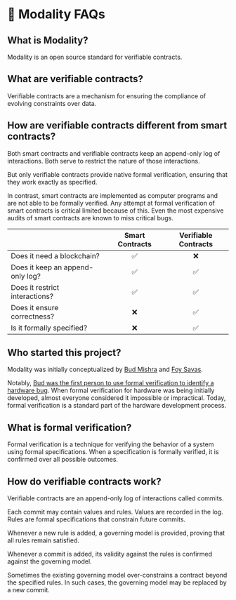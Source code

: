 # 🤔 Modality FAQs

## What is Modality?

Modality is an open source standard for verifiable contracts.

## What are verifiable contracts?

Verifiable contracts are a mechanism for ensuring the compliance of evolving constraints over data.

## How are verifiable contracts different from smart contracts?

Both smart contracts and verifiable contracts keep an append-only log of interactions. Both serve to restrict the nature of those interactions.

But only verifiable contracts provide native formal verification, ensuring that they work exactly as specified.

In contrast, smart contracts are implemented as computer programs and are not able to be formally verified. Any attempt at formal verification of smart contracts is critical limited because of this. Even the most expensive audits of smart contracts are known to miss critical bugs.

|                                       | Smart Contracts     | Verifiable Contracts       |
| :------------------------------------ | :-----------------: | :------------------------: |
| Does it need a blockchain?            | ✅                   | ❌                         |
| Does it keep an append-only log?      | ✅                   | ✅                         |
| Does it restrict interactions?        | ✅                   | ✅                         |
| Does it ensure correctness?           | ❌                    | ✅                         |
| Is it formally specified?             | ❌                    | ✅                         |

## Who started this project?

Modality was initially conceptualized by [Bud Mishra](https://scholar.google.com/citations?user=kXVBr20AAAAJ&hl=en) and [Foy Savas](https://foysavas.com).

Notably, [Bud was the first person to use formal verification to identify a hardware bug](https://discuss.modality.org/t/the-birth-of-model-checking/14/2). When formal verification for hardware was being initially developed, almost everyone considered it impossible or impractical. Today, formal verification is a standard part of the hardware development process.

## What is formal verification?

Formal verification is a technique for verifying the behavior of a system using formal specifications. When a specification is formally verified, it is confirmed over all possible outcomes.

## How do verifiable contracts work?

Verifiable contracts are an append-only log of interactions called commits.

Each commit may contain values and rules. Values are recorded in the log. Rules are formal specifications that constrain future commits.

Whenever a new rule is added, a governing model is provided, proving that all rules remain satisfied.

Whenever a commit is added, its validity against the rules is confirmed against the governing model.

Sometimes the existing governing model over-constrains a contract beyond the specified rules. In such cases, the governing model may be replaced by a new commit.
